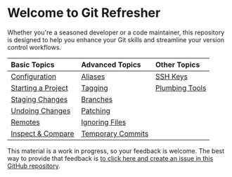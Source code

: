 # Welcome to Git Refresher

Whether you're a seasoned developer or a code maintainer, this repository is designed to help you enhance your Git skills and streamline your version control workflows.

<center>

|                  Basic Topics                  |         Advanced Topics          |         Other Topics         |
| :--------------------------------------------- | :------------------------------- | :---------------------------- |
| [Configuration](Basics/git_configuration.md)   | [Aliases](Advanced/git_alias.md) |  [SSH Keys](Github/git_ssh.md) |
| [Starting a Project](Basics/git_start.md)      | [Tagging](Advanced/git_tagging.md) | [Plumbing Tools](More/plumbing.md)  |
| [Staging Changes](Basics/git_stage.md)         | [Branches](Advanced/git_branch.md) |   |
| [Undoing Changes](Basics/git_undoingthings.md) | [Patching](Advanced/git_patches.md) |                               |
| [Remotes](Basics/git_remotes.md)               | [Ignoring Files](Advanced/git_ignore.md)  |                               |
| [Inspect & Compare](Basics/git_inspect.md)     | [Temporary Commits](Advanced/git_stash.md)   |                               |

</center>

This material is a work in progress, so your feedback is welcome. The best way to provide that feedback is [to click here and create an issue in this GitHub repository](https://github.com/ArceLopera/git_refresher/issues).
